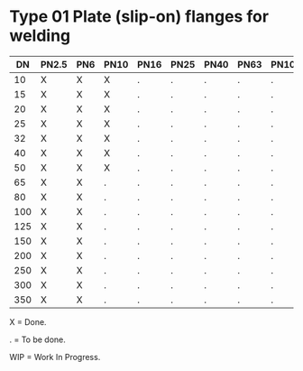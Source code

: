 # Type 01 Plate (slip-on) flanges for welding

| DN  | PN2.5 | PN6 | PN10 | PN16 | PN25 | PN40 | PN63 | PN100 | PN160 | PN250 | PN320 | PN400 |
|-----|-------|-------|-----|------|------|------|------|------|-------|-------|-------|-------|
|  10 | X     | X     | X   | .    | .    | .    | .    | .    | .     |       |       |       |
|  15 | X     | X     | X   | .    | .    | .    | .    | .    | .     |       |       |       |
|  20 | X     | X     | X   | .    | .    | .    | .    | .    | .     |       |       |       |
|  25 | X     | X     | X   | .    | .    | .    | .    | .    | .     |       |       |       |
|  32 | X     | X     | X   | .    | .    | .    | .    | .    | .     |       |       |       |
|  40 | X     | X     | X   | .    | .    | .    | .    | .    | .     |       |       |       |
|  50 | X     | X     | X   | .    | .    | .    | .    | .    | .     |       |       |       |
|  65 | X     | X     | .   | .    | .    | .    | .    | .    | .     |       |       |       |
|  80 | X     | X     | .   | .    | .    | .    | .    | .    | .     |       |       |       |
| 100 | X     | X     | .   | .    | .    | .    | .    | .    | .     |       |       |       |
| 125 | X     | X     | .   | .    | .    | .    | .    | .    | .     |       |       |       |
| 150 | X     | X     | .   | .    | .    | .    | .    | .    | .     |       |       |       |
| 200 | X     | X     | .   | .    | .    | .    | .    | .    | .     |       |       |       |
| 250 | X     | X     | .   | .    | .    | .    | .    | .    | .     |       |       |       |
| 300 | X     | X     | .   | .    | .    | .    | .    | .    | .     |       |       |       |
| 350 | X     | X     | .   | .    | .    | .    | .    | .    | .     |       |       |       |

X = Done.

. = To be done.

WIP = Work In Progress.
